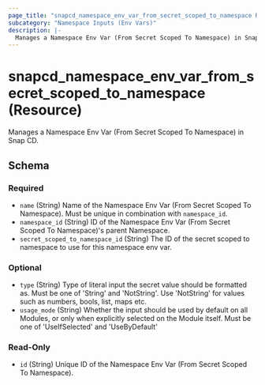 ```yaml
---
page_title: "snapcd_namespace_env_var_from_secret_scoped_to_namespace Resource - snapcd"
subcategory: "Namespace Inputs (Env Vars)"
description: |-
  Manages a Namespace Env Var (From Secret Scoped To Namespace) in Snap CD.
---
```


# snapcd_namespace_env_var_from_secret_scoped_to_namespace (Resource)

Manages a Namespace Env Var (From Secret Scoped To Namespace) in Snap CD.




<!-- schema generated by tfplugindocs -->
## Schema

### Required

- `name` (String) Name of the Namespace Env Var (From Secret Scoped To Namespace).  Must be unique in combination with `namespace_id`.
- `namespace_id` (String) ID of the Namespace Env Var (From Secret Scoped To Namespace)'s parent Namespace.
- `secret_scoped_to_namespace_id` (String) The ID of the secret scoped to namespace to use for this namespace env var.

### Optional

- `type` (String) Type of literal input the secret value should be formatted as. Must be one of 'String' and 'NotString'. Use 'NotString' for values such as numbers, bools, list, maps etc.
- `usage_mode` (String) Whether the input should be used by default on all Modules, or only when explicitly selected on the Module itself. Must be one of 'UseIfSelected' and 'UseByDefault'

### Read-Only

- `id` (String) Unique ID of the Namespace Env Var (From Secret Scoped To Namespace).
